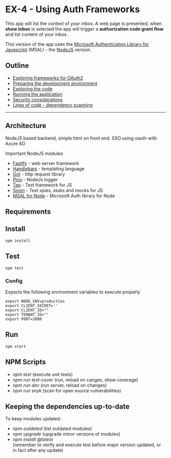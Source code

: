 # EX-4 - Using Auth Frameworks

This app will list the context of your inbox. A web page is presented, when **show inbox** is selected the app will trigger a **authorization code grant flow** and list content of your inbox.

This version of the app uses the [Microsoft Authentication Library for Javascript](https://github.com/AzureAD/microsoft-authentication-library-for-js) (MSAL) - the [NodeJS](https://github.com/AzureAD/microsoft-authentication-library-for-js/tree/dev/lib/msal-node) version.

## Outline

* [Exploring frameworks for OAuth2](doc/exploring_oauth2_frameworks.md)
* [Preparing the development environment](doc/preparing_the_environment.md)
* [Exploring the code](doc/exploring_the_code.md)
* [Running the application](doc/running_the_application.md)
* [Security considerations](doc/security_considerations.md)
* [Lines of code - dependency scanning](doc/lines_of_code.md)

---

## Architecture

NodeJS based backend, simple html on front end.
SSO using oauth with Azure AD

Important NodeJS modules

* [Fastify](https://github.com/fastify/fastify) - web server framework
* [Handlebars](https://handlebarsjs.com/) - templating language
* [Got](https://github.com/sindresorhus/got) - http request library
* [Pino](https://getpino.io/#/) - NodeJs logger
* [Tap](https://node-tap.org/) - Test framework for JS
* [Sinon](https://sinonjs.org/) - Test spies, stubs and mocks for JS
* [MSAL for Node](https://github.com/AzureAD/microsoft-authentication-library-for-js/tree/dev/lib/msal-node) - Microsoft Auth library for Node

## Requirements

## Install

```shell
npm install
```

## Test

```shell
npm test
```

### Config

Expects the following environment variables to execute properly

    export NODE_ENV=production
    export CLIENT_SECRET=''
    export CLIENT_ID=""
    export TENANT_ID=""
    export PORT=3000

## Run

```shell
npm start
```

## NPM Scripts

* _npm test_ (execute unit tests)
* _npm run test-cover_ (run, reload on canges, show coverage)
* _npm run dev_ (run server, reload on changes)
* _npm run snyk_ (scan for open source vulnerabilities)

## Keeping the dependencies up-to-date

To keep modules updated:

* _npm outdated_ (list outdated modules)
* _npm upgrade_ (upgrade minor versions of modules)
* _npm install <module>@latest_ <br/>(remember to verify and execute test before major  version updated, or in fact after any update)
